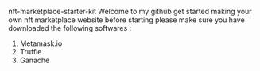 nft-marketplace-starter-kit
Welcome to my github get started making your own nft marketplace website before starting
please make sure you have downloaded the following softwares :

1. Metamask.io 
2. Truffle 
3. Ganache




